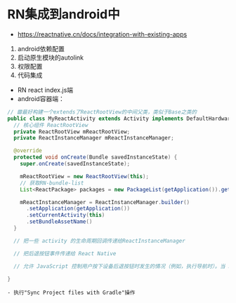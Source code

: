 # RN集成到android中
- https://reactnative.cn/docs/integration-with-existing-apps
1. android依赖配置
2. 启动原生模块的autolink
3. 权限配置
4. 代码集成
  - RN react index.js端
  - android容器端：
  ```java
  // 🟥最好构建一个extends了ReactRootView的中间父类，类似于Base之类的
  public class MyReactActivity extends Activity implements DefaultHardwareBackBtnHandler {
    // 核心组件 ReactRootView
    private ReactRootView mReactRootView;
    private ReactInstanceManager mReactInstanceManager;

    @override
    protected void onCreate(Bundle savedInstanceState) {
      super.onCreate(savedInstanceState);

      mReactRootView = new ReactRootView(this);
      // 获取RN-bundle-list
      List<ReactPackage> packages = new PackageList(getApplication()).getPakcages();

      mReactInstanceManager = ReactInstanceManager.builder()
        .setApplication(getApplication())
        .setCurrentActivity(this)
        .setBundleAssetName()
    }

    // 把一些 activity 的生命周期回调传递给ReactInstanceManager

    // 把后退按钮事件传递给 React Native

    // 允许 JavaScript 控制用户按下设备后退按钮时发生的情况（例如，执行导航时）。当 JavaScript 不处理后退按钮按下的情况时，将调用invokeDefaultOnBackPressed方法。默认情况下，这将完成你的Activity。

  }
  ```
    - 执行"Sync Project files with Gradle"操作